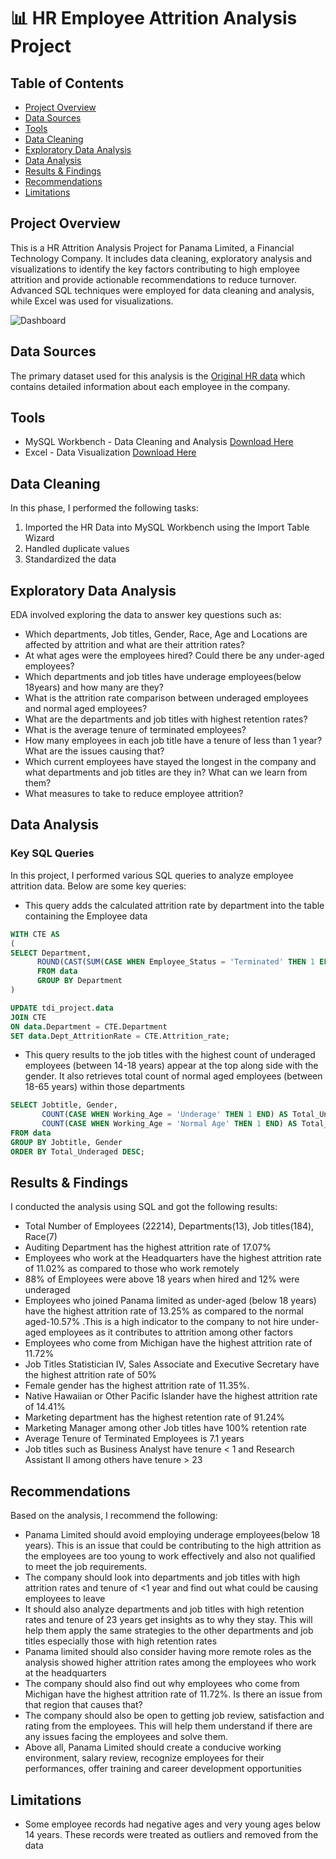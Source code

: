 # 📊 HR Employee Attrition Analysis Project

## Table of Contents
- [Project Overview](#project-overview)
- [Data Sources](#data-sources)
- [Tools](#tools)
- [Data Cleaning](#data-cleaning)
- [Exploratory Data Analysis](#exploratory-data-analysis)
- [Data Analysis](#data-analysis)
- [Results & Findings](#results--findings)
- [Recommendations](#recommendations)
- [Limitations](#limitations)

## Project Overview
This is a HR Attrition Analysis Project for Panama Limited, a Financial Technology Company. It includes data cleaning, exploratory analysis and visualizations to identify the key factors contributing to high employee attrition and provide actionable recommendations to reduce turnover. Advanced SQL techniques were employed for data cleaning and analysis, while Excel was used for visualizations.

![Dashboard](https://github.com/user-attachments/assets/f5c8f25f-1c73-4b73-b08e-38545806c64f)


## Data Sources
The primary dataset used for this analysis is the [Original HR data](https://github.com/Fatma-Dahir/HR-Employee-Attrition-Analysis-Project/blob/main/Original%20HR%20data.xlsx) which contains detailed information about each employee in the company.

## Tools
- MySQL Workbench - Data Cleaning and Analysis [Download Here](https://dev.mysql.com/downloads/installer/)
- Excel - Data Visualization [Download Here](https://www.microsoft.com/)

## Data Cleaning
In this phase, I performed the following tasks:
1. Imported the HR Data into MySQL Workbench using the Import Table Wizard
2. Handled duplicate values
3. Standardized the data

## Exploratory Data Analysis
EDA involved exploring the data to answer key questions such as:
- Which departments, Job titles, Gender, Race, Age and Locations are affected by attrition and what are their attrition rates?
- At what ages were the employees hired? Could there be any under-aged employees?
- Which departments and job titles have underage employees(below 18years) and how many are they?
- What is the attrition rate comparison between underaged employees and normal aged employees?
- What are the departments and job titles with highest retention rates?
- What is the average tenure of terminated employees?
- How many employees in each job title have a tenure of less than 1 year? What are the issues causing that?
- Which current employees have stayed the longest in the company and what departments and job titles are they in? What can we learn from them?
- What measures to take to reduce employee attrition?

## Data Analysis
### Key SQL Queries
In this project, I performed various SQL queries to analyze employee attrition data. Below are some key queries: 
- This query adds the calculated attrition rate by department into the table containing the Employee data
 ```sql
WITH CTE AS
(
SELECT Department,
       ROUND(CAST(SUM(CASE WHEN Employee_Status = 'Terminated' THEN 1 ELSE 0 END)AS FLOAT) *100 / COUNT(*),2) AS Attrition_rate
       FROM data
       GROUP BY Department
)

UPDATE tdi_project.data
JOIN CTE 
ON data.Department = CTE.Department 
SET data.Dept_AttritionRate = CTE.Attrition_rate;
```
- This query results to the job titles with the highest count of underaged employees (between 14-18 years) appear at the top along side with the gender. It also retrieves total count of normal aged employees (between 18-65 years) within those departments
```sql
SELECT Jobtitle, Gender,
       COUNT(CASE WHEN Working_Age = 'Underage' THEN 1 END) AS Total_Underaged,
       COUNT(CASE WHEN Working_Age = 'Normal Age' THEN 1 END) AS Total_NormalAged
FROM data
GROUP BY Jobtitle, Gender
ORDER BY Total_Underaged DESC;
```

## Results & Findings
I conducted the analysis using SQL and got the following results:
- Total Number of Employees (22214),  Departments(13),  Job titles(184),  Race(7)
- Auditing Department has the highest attrition rate of 17.07%
- Employees who work at the Headquarters have the highest attrition rate of 11.02% as compared to those who work remotely
- 88% of Employees were above 18 years when hired and 12% were underaged
- Employees who joined Panama limited as under-aged (below 18 years) have the highest attrition rate of 13.25% as compared to the normal aged-10.57% .This is a high indicator to the company to not hire under-aged employees as it contributes to attrition among other factors
- Employees who come from Michigan have the highest attrition rate of 11.72%
- Job Titles Statistician IV, Sales Associate and Executive Secretary have the highest attrition rate of 50%
- Female gender has the highest attrition rate of 11.35%.
- Native Hawaiian or Other Pacific Islander have the highest attrition rate of 14.41%
- Marketing department has the highest retention rate of 91.24%
- Marketing Manager among other Job titles have 100% retention rate 
- Average Tenure of Terminated Employees is 7.1 years
- Job titles such as Business Analyst have tenure < 1 and Research Assistant II among others have tenure > 23

## Recommendations
Based on the analysis, I recommend the following:
- Panama Limited should avoid employing underage employees(below 18 years). This is an issue that could be contributing to the high attrition as the employees are too young to work effectively and also not qualified to meet the job requirements.
- The company should look into departments and job titles with high attrition rates and tenure of <1 year and find out what could be causing employees to leave
- It should also analyze departments and job titles with high retention rates and tenure of 23 years get insights as to why they stay. This will help them apply the same strategies to the other departments and job titles especially those with high retention rates
- Panama limited should also consider having more remote roles as the analysis showed higher attrition rates among the employees who work at the headquarters
- The company should also find out why employees who come from Michigan have the  highest attrition rate of 11.72%. Is there an issue from that region that causes that?
- The company should also be open to getting job review, satisfaction and rating from the employees. This will help them understand if there are any issues facing the employees and solve them.
- Above all, Panama Limited should create a conducive working environment, salary review, recognize employees for their performances, offer training and career development opportunities 

## Limitations
- Some employee records had negative ages and very young ages below 14 years. These records were treated as outliers and removed from the data




